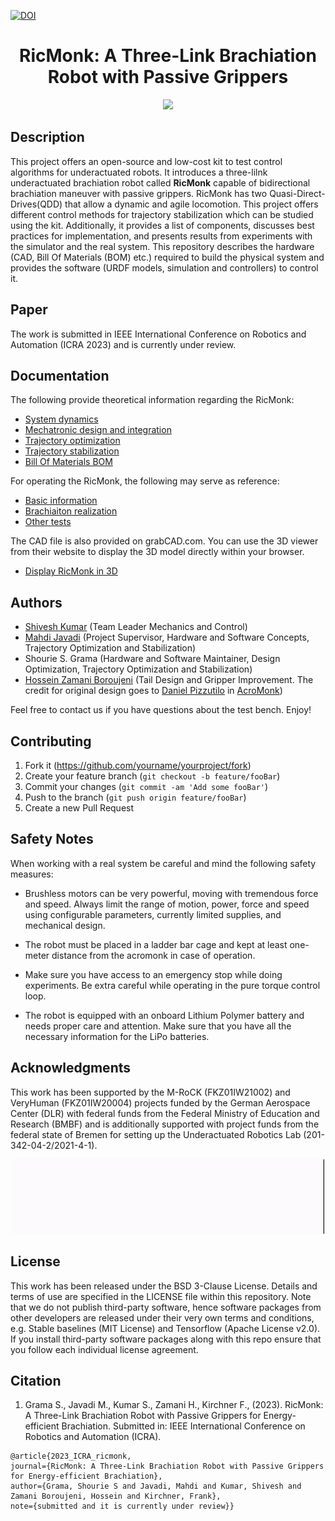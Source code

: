 [![DOI](https://zenodo.org/badge/689729904.svg)](https://zenodo.org/badge/latestdoi/689729904)

<div align="center">

# RicMonk: A Three-Link Brachiation Robot with Passive Grippers

</div>


<div align="center">
<img width="605" src="hardware/imagesAndGifs/ricmonk_bb.gif" />
</div>

## Description
This project offers an open-source and low-cost kit to test control algorithms for underactuated robots. 
It introduces a three-lilnk underactuated brachiation robot called **RicMonk** capable of bidirectional brachiation maneuver with passive grippers. 
RicMonk has two Quasi-Direct-Drives(QDD) that allow a dynamic and agile locomotion. 
This project offers different control methods for trajectory stabilization which can be studied using the kit. Additionally, it provides a list of components, discusses best practices for implementation, and presents results from experiments with the simulator and the real system. This repository describes the hardware (CAD, Bill Of Materials (BOM) etc.) required to build the physical system and provides the software (URDF models, simulation and controllers) to control it.


## Paper

The work is submitted in IEEE International Conference on Robotics and Automation (ICRA 2023) and is currently under review. 

## Documentation

The following provide theoretical information regarding the RicMonk:
- [System dynamics](/hardware/dynamic.md)
- [Mechatronic design and integration](/hardware/mechDesAndInt.md)
- [Trajectory optimization](/software/ricMonkTrajOptStab/software/python/simulation/behavior_generation/trajectory_optimization/trajOpt.md)
- [Trajectory stabilization](/software/ricMonkTrajOptStab/software/python/simulation/behavior_control/README.md)
- [Bill Of Materials BOM](/hardware/bills-of-materials.md)


For operating the RicMonk, the following may serve as reference:
- [Basic information](/docs/README.md)
- [Brachiaiton realization](/software/realSystemTests/multipleBrachiationRealize.md)
- [Other tests](/software/realSystemTests/README.md)

The CAD file is also provided on grabCAD.com. You can use the 3D viewer from their website to display the 3D model directly within your browser.
 - [Display RicMonk in 3D](https://grabcad.com/library/ricmonk-a-three-link-underactuated-brachiation-robot-with-passive-grippers-1)
## Authors #

* [Shivesh Kumar](https://robotik.dfki-bremen.de/en/about-us/staff/person/shku02) (Team Leader Mechanics and Control)
* [Mahdi Javadi](https://robotik.dfki-bremen.de/en/about-us/staff/person/maja04) (Project Supervisor, Hardware and Software Concepts, Trajectory Optimization and Stabilization)
* Shourie S. Grama (Hardware and Software Maintainer, Design Optimization, Trajectory Optimization and Stabilization)
* [Hossein Zamani Boroujeni](https://robotik.dfki-bremen.de/en/about-us/staff/person/hoza01) (Tail Design and Gripper Improvement. The credit for original design goes to [Daniel Pizzutilo](https://robotik.dfki-bremen.de/de/ueber-uns/mitarbeiter/dapi01) in [AcroMonk](https://github.com/dfki-ric-underactuated-lab/acromonk))

Feel free to contact us if you have questions about the test bench. Enjoy!

## Contributing

1. Fork it (<https://github.com/yourname/yourproject/fork>)
2. Create your feature branch (`git checkout -b feature/fooBar`)
3. Commit your changes (`git commit -am 'Add some fooBar'`)
4. Push to the branch (`git push origin feature/fooBar`)
5. Create a new Pull Request


## Safety Notes #

When working with a real system be careful and mind the following safety measures:

* Brushless motors can be very powerful, moving with tremendous force and speed. Always limit the range of motion, power, force and speed using configurable parameters, currently limited supplies, and mechanical design.

* The robot must be placed in a ladder bar cage and kept at least one-meter distance from the acromonk in case of operation.

* Make sure you have access to an emergency stop while doing experiments. Be extra careful while operating in the pure torque control loop.

* The robot is equipped with an onboard Lithium Polymer battery and needs proper care and attention. Make sure that you have all the necessary information for the LiPo batteries.



## Acknowledgments #
This work has been supported by the M-RoCK (FKZ01IW21002) and VeryHuman (FKZ01IW20004) projects funded by the German Aerospace Center (DLR) with federal funds from the Federal Ministry of Education and Research (BMBF) and is additionally supported with project funds from the federal state of Bremen for setting up the Underactuated Robotics Lab (201-342-04-2/2021-4-1).

<div align="center">
<img width="500" src="hardware/imagesAndGifs/Logo_Underactuated_Lab.gif" />
</div>

## License

This work has been released under the BSD 3-Clause License. Details and terms of use are specified in the LICENSE file within this repository. Note that we do not publish third-party software, hence software packages from other developers are released under their very own terms and conditions, e.g. Stable baselines (MIT License) and Tensorflow (Apache License v2.0). If you install third-party software packages along with this repo ensure that you follow each individual license agreement.

## Citation

1. Grama S., Javadi M., Kumar S., Zamani H., Kirchner F., (2023). RicMonk: A Three-Link Brachiation Robot with Passive Grippers for Energy-efficient Brachiation. Submitted in: IEEE International Conference on Robotics and Automation (ICRA).
```
@article{2023_ICRA_ricmonk,
journal={RicMonk: A Three-Link Brachiation Robot with Passive Grippers for Energy-efficient Brachiation}, 
author={Grama, Shourie S and Javadi, Mahdi and Kumar, Shivesh and Zamani Boroujeni, Hossein and Kirchner, Frank},
note={submitted and it is currently under review}}
```

